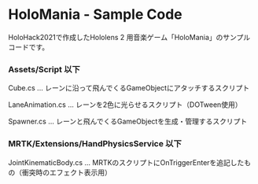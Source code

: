 # HoloMania - Sample Code

HoloHack2021で作成したHololens 2 用音楽ゲーム「HoloMania」のサンプルコードです。


### Assets/Script 以下

Cube.cs ... レーンに沿って飛んでくるGameObjectにアタッチするスクリプト

LaneAnimation.cs ... レーンを2色に光らせるスクリプト（DOTween使用）

Spawner.cs ... レーンと飛んでくるGameObjectを生成・管理するスクリプト


### MRTK/Extensions/HandPhysicsService 以下

JointKinematicBody.cs ... MRTKのスクリプトにOnTriggerEnterを追記したもの（衝突時のエフェクト表示用）




